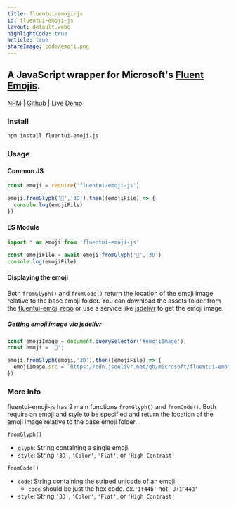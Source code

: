 ```yaml
---
title: fluentui-emoji-js
id: fluentui-emoji-js
layout: default.webc
highlightCode: true
article: true
shareImage: code/emoji.png
---
```

## A JavaScript wrapper for Microsoft's <a href="https://github.com/microsoft/fluentui-emoji" target="_blank">Fluent Emojis</a>.

<a href="https://www.npmjs.com/package/fluentui-emoji-js" target="_blank">NPM</a> | 
<a href="https://github.com/ZacharyCrespin/fluentui-emoji-js" target="_blank">Github</a> | 
<a href="https://zacharyc.site/fluentui-emoji-js/demo/" target="_blank">Live Demo</a>

### Install
```bash
npm install fluentui-emoji-js
```

### Usage
#### Common JS
```js
const emoji = require('fluentui-emoji-js')

emoji.fromGlyph('👋','3D').then((emojiFile) => {
  console.log(emojiFile)
})
```

#### ES Module
```js
import * as emoji from 'fluentui-emoji-js'

const emojiFile = await emoji.fromGlyph('👋','3D')
console.log(emojiFile)
```

#### Displaying the emoji
Both `fromGlyph()` and `fromCode()` return the location of the emoji image relative to the base emoji folder. You can download the assets folder from the [fluentui-emoji repo](https://github.com/microsoft/fluentui-emoji) or use a service like [jsdelivr](https://jsdelivr.com) to get the emoji image.

##### Getting emoji image via jsdelivr
```js
const emojiImage = document.querySelector('#emojiImage');
const emoji = '🍕';

emoji.fromGlyph(emoji,'3D').then((emojiFile) => {
  emojiImage.src = `https://cdn.jsdelivr.net/gh/microsoft/fluentui-emoji@latest/assets${emojiFile}`
})
```

### More Info
fluentui-emoji-js has 2 main functions `fromGlyph()` and `fromCode()`. Both require an emoji and style to be specified and return the location of the emoji image relative to the base emoji folder.

`fromGlyph()`
- `glyph`: String containing a single emoji.
- `style`: String `'3D'`, `'Color'`, `'Flat'`, or `'High Contrast'`

`fromCode()`
- `code`: String containing the striped unicode of an emoji.
  - `code` should be just the hex code. ex.`'1f44b'` not `'U+1F44B'`
- `style`: String `'3D'`, `'Color'`, `'Flat'`, or `'High Contrast'`
